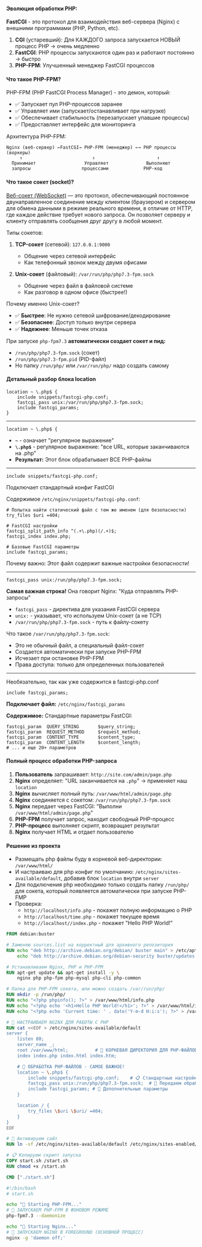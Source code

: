
#### Эволюция обработки PHP:

**FastCGI** - это протокол для взаимодействия веб-сервера (Nginx) с внешними программами (PHP, Python, etc).

1. **CGI** (устаревший): Для КАЖДОГО запроса запускается НОВЫЙ процесс PHP → очень медленно
2. **FastCGI**: PHP процессы запускаются один раз и работают постоянно → быстро
3. **PHP-FPM**: Улучшенный менеджер FastCGI процессов

#### Что такое PHP-FPM?

PHP-FPM (PHP FastCGI Process Manager) - это демон, который:
- ✅ Запускает пул PHP-процессов заранее
- ✅ Управляет ими (запускает/останавливает при нагрузке)
- ✅ Обеспечивает стабильность (перезапускает упавшие процессы)
- ✅ Предоставляет интерфейс для мониторинга

Архитектура PHP-FPM:
```
Nginx (веб-сервер) ←FastCGI→ PHP-FPM (менеджер) ←→ PHP процессы (воркеры)
     ↑                          ↑                       ↑
  Принимает                  Управляет              Выполняют
  запросы                   процессами             PHP-код
```

#### Что такое сокет (socket)?

[Веб-сокет (WebSocket)](https://www.youtube.com/watch?v=19d4AXt3dSI) — это протокол, обеспечивающий постоянное двунаправленное соединение между клиентом (браузером) и сервером для обмена данными в режиме реального времени, в отличие от HTTP, где каждое действие требует нового запроса. Он позволяет серверу и клиенту отправлять сообщения друг другу в любой момент.

Типы сокетов:
1. **TCP-сокет** (сетевой): `127.0.0.1:9000`
   - Общение через сетевой интерфейс
   - Как телефонный звонок между двумя офисами

2. **Unix-сокет** (файловый): `/var/run/php/php7.3-fpm.sock`
   - Общение через файл в файловой системе
   - Как разговор в одном офисе (быстрее!)

Почему именно Unix-сокет?
- ✅ **Быстрее**: Не нужно сетевой шифрование/декодирование
- ✅ **Безопаснее**: Доступ только внутри сервера
- ✅ **Надежнее**: Меньше точек отказа


При запуске `php-fpm7.3` **автоматически создает сокет и пид:**
- `/run/php/php7.3-fpm.sock` (сокет)
- `/run/php/php7.3-fpm.pid` (PID-файл)
- Но папку `/run/php/` или `/var/run/php/` надо создать самому

#### Детальный разбор блока location

```nginx
location ~ \.php$ {
    include snippets/fastcgi-php.conf;
    fastcgi_pass unix:/var/run/php/php7.3-fpm.sock;
    include fastcgi_params;
}
```

---

```nginx
location ~ \.php$ {
```
- **`~`** - означает "регулярное выражение"
- **`\.php$`** - регулярное выражение: "все URL, которые заканчиваются на .php"
- **Результат:** Этот блок обрабатывает ВСЕ PHP-файлы

---

```nginx
include snippets/fastcgi-php.conf;
```
Подключает стандартный конфиг FastCGI

Содержимое `/etc/nginx/snippets/fastcgi-php.conf`:
```nginx
# Попытка найти статический файл с тем же именем (для безопасности)
try_files $uri =404;

# FastCGI настройки
fastcgi_split_path_info ^(.+\.php)(/.+)$;
fastcgi_index index.php;

# Базовые FastCGI параметры
include fastcgi_params;
```

Почему важно: Этот файл содержит важные настройки безопасности!

---

```nginx
fastcgi_pass unix:/run/php/php7.3-fpm.sock;
```
**Самая важная строка!** Она говорит Nginx: "Куда отправлять PHP-запросы"

- `fastcgi_pass` - директива для указания FastCGI сервера
- `unix:` - указывает, что используем Unix-сокет (а не TCP)
- `/var/run/php/php7.3-fpm.sock` - путь к файлу-сокету

Что такое `/var/run/php/php7.3-fpm.sock`:
- Это не обычный файл, а специальный файл-сокет
- Создается автоматически при запуске PHP-FPM
- Исчезает при остановке PHP-FPM
- Права доступа: только для определенных пользователей

---

Необязательно, так как уже содержится в fastcgi-php.conf
```nginx
include fastcgi_params;
```
**Подключает файл:** `/etc/nginx/fastcgi_params`

**Содержимое:** Стандартные параметры FastCGI:
```nginx
fastcgi_param  QUERY_STRING       $query_string;
fastcgi_param  REQUEST_METHOD     $request_method;
fastcgi_param  CONTENT_TYPE       $content_type;
fastcgi_param  CONTENT_LENGTH     $content_length;
# ... и еще 20+ параметров
```

#### Полный процесс обработки PHP-запроса

1. **Пользователь** запрашивает: `http://site.com/admin/page.php`
2. **Nginx** определяет: "URL заканчивается на `.php`" → применяет наш `location`
3. **Nginx** вычисляет полный путь: `/var/www/html/admin/page.php`
4. **Nginx** соединяется с сокетом: `/var/run/php/php7.3-fpm.sock`
5. **Nginx** передает через FastCGI: "Выполни `/var/www/html/admin/page.php`"
6. **PHP-FPM** получает запрос, находит свободный PHP-процесс
7. **PHP-процесс** выполняет скрипт, возвращает результат
8. **Nginx** получает HTML и отдает пользователю




#### **Решение из проекта**

- Размещать php файлы буду в корневой веб-директории: `/var/www/html/`
- И настраиваю для php конфиг по умолчанию: `/etc/nginx/sites-available/default`, добавив блок `location` внутри `server`
- Для подключения php необходимо только создать папку `/run/php/` для сокета, который появляется автоматически при запуске PHP-FMP
- Проверка:
	- `http://localhost/info.php` - покажет полную информацию о PHP
	- `http://localhost/time.php` - покажет текущее время
	- `http://localhost//index.php` - покажет "Hello PHP World!"

```dockerfile
FROM debian:buster

# Заменяю sources.list на корректный для архивного репозитория
RUN echo "deb http://archive.debian.org/debian/ buster main" > /etc/apt/sources.list && \
    echo "deb http://archive.debian.org/debian-security buster/updates main" >> /etc/apt/sources.list

# Устанавливаем Nginx, PHP и PHP-FPM
RUN apt-get update && apt-get install -y \
    nginx php php-fpm php-mysql php-cli php-common

# Папка для PHP-FPM сокета, или можно создать /var/run/php/
RUN mkdir -p /run/php/
RUN echo "<?php phpinfo(); ?>" > /var/www/html/info.php
RUN echo "<?php echo '<h1>Hello PHP World!</h1>'; ?>" > /var/www/html/index.php
RUN echo "<?php echo 'Current time: ' . date('Y-m-d H:i:s'); ?>" > /var/www/html/time.php

# 📄 НАСТРАИВАЕМ NGINX ДЛЯ РАБОТЫ С PHP
RUN cat <<EOF > /etc/nginx/sites-available/default
server {
    listen 80;
    server_name _;
    root /var/www/html;          # 🎯 КОРНЕВАЯ ДИРЕКТОРИЯ ДЛЯ PHP-ФАЙЛОВ
    index index.php index.html index.htm;

    # 🐘 ОБРАБОТКА PHP-ФАЙЛОВ - САМОЕ ВАЖНОЕ!
    location ~ \.php$ {
        include snippets/fastcgi-php.conf;    # 📋 Стандартные настройки FastCGI
        fastcgi_pass unix:/run/php/php7.3-fpm.sock;  # 🔄 Передаем обработку PHP-FPM сокету, или можно указать /var/run/php/
        include fastcgi_params; # 📝 Дополнительные параметры
    }

    location / {
        try_files \$uri \$uri/ =404;
    }
}
EOF

# 🔗 Активируем сайт
RUN ln -sf /etc/nginx/sites-available/default /etc/nginx/sites-enabled/

# 📋 Копируем скрипт запуска
COPY start.sh /start.sh
RUN chmod +x /start.sh

CMD ["./start.sh"]
```

```bash
#!/bin/bash
# start.sh

echo "🚀 Starting PHP-FPM..."
# 🎯 ЗАПУСКАЕМ PHP-FPM В ФОНОВОМ РЕЖИМЕ
php-fpm7.3 --daemonize

echo "🚀 Starting Nginx..."
# 🎯 ЗАПУСКАЕМ NGINX В FOREGROUND (ОСНОВНОЙ ПРОЦЕСС)
nginx -g 'daemon off;'
```

